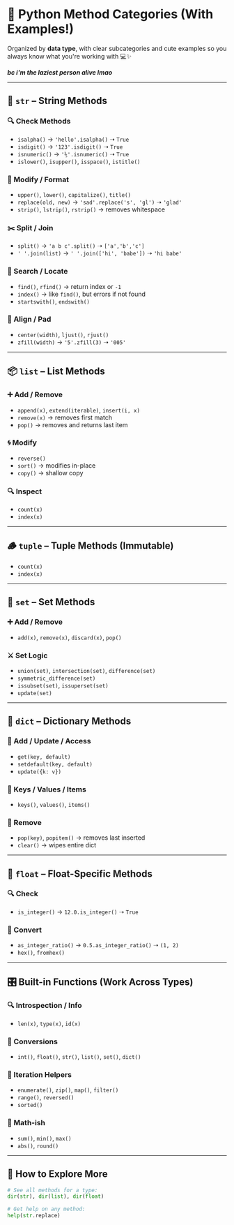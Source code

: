 # 🐍 Python Method Categories (With Examples!)

Organized by **data type**, with clear subcategories and cute examples so you always know what you're working with 💻✨

***bc i'm the laziest person alive lmao***

---

## 🧠 `str` – String Methods

### 🔍 Check Methods
- `isalpha()` → `'hello'.isalpha()` ➝ `True`
- `isdigit()` → `'123'.isdigit()` ➝ `True`
- `isnumeric()` → `'⅕'.isnumeric()` ➝ `True`
- `islower()`, `isupper()`, `isspace()`, `istitle()`

### 🔄 Modify / Format
- `upper()`, `lower()`, `capitalize()`, `title()`
- `replace(old, new)` → `'sad'.replace('s', 'gl')` ➝ `'glad'`
- `strip()`, `lstrip()`, `rstrip()` → removes whitespace

### ✂️ Split / Join
- `split()` → `'a b c'.split()` ➝ `['a','b','c']`
- `' '.join(list)` → `' '.join(['hi', 'babe'])` ➝ `'hi babe'`

### 🎯 Search / Locate
- `find()`, `rfind()` → return index or `-1`
- `index()` → like `find()`, but errors if not found
- `startswith()`, `endswith()`

### 📐 Align / Pad
- `center(width)`, `ljust()`, `rjust()`
- `zfill(width)` → `'5'.zfill(3)` ➝ `'005'`

---

## 📦 `list` – List Methods

### ➕ Add / Remove
- `append(x)`, `extend(iterable)`, `insert(i, x)`
- `remove(x)` → removes first match
- `pop()` → removes and returns last item

### 🌀 Modify
- `reverse()`
- `sort()` → modifies in-place
- `copy()` → shallow copy

### 🔍 Inspect
- `count(x)`
- `index(x)`

---

## 🪵 `tuple` – Tuple Methods (Immutable)
- `count(x)`
- `index(x)`

---

## 🍃 `set` – Set Methods

### ➕ Add / Remove
- `add(x)`, `remove(x)`, `discard(x)`, `pop()`

### ⚔️ Set Logic
- `union(set)`, `intersection(set)`, `difference(set)`
- `symmetric_difference(set)`
- `issubset(set)`, `issuperset(set)`
- `update(set)`

---

## 📓 `dict` – Dictionary Methods

### 🧩 Add / Update / Access
- `get(key, default)`
- `setdefault(key, default)`
- `update({k: v})`

### 🔑 Keys / Values / Items
- `keys()`, `values()`, `items()`

### 🧹 Remove
- `pop(key)`, `popitem()` → removes last inserted
- `clear()` → wipes entire dict

---

## 🧮 `float` – Float-Specific Methods

### 🔍 Check
- `is_integer()` → `12.0.is_integer()` ➝ `True`

### 📐 Convert
- `as_integer_ratio()` → `0.5.as_integer_ratio()` ➝ `(1, 2)`
- `hex()`, `fromhex()`

---

## 🎛 Built-in Functions (Work Across Types)

### 🔍 Introspection / Info
- `len(x)`, `type(x)`, `id(x)`

### 🔁 Conversions
- `int()`, `float()`, `str()`, `list()`, `set()`, `dict()`

### 🎲 Iteration Helpers
- `enumerate()`, `zip()`, `map()`, `filter()`
- `range()`, `reversed()`
- `sorted()`

### 🧮 Math-ish
- `sum()`, `min()`, `max()`
- `abs()`, `round()`

---

## 🧠 How to Explore More

```python
# See all methods for a type:
dir(str), dir(list), dir(float)

# Get help on any method:
help(str.replace)
```
